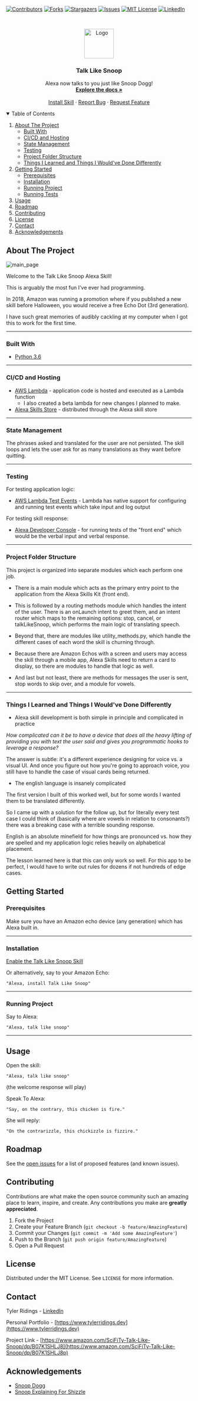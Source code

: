 <!-- PROJECT SHIELDS -->

[![Contributors][contributors-shield]][contributors-url]
[![Forks][forks-shield]][forks-url]
[![Stargazers][stars-shield]][stars-url]
[![Issues][issues-shield]][issues-url]
[![MIT License][license-shield]][license-url]
[![LinkedIn][linkedin-shield]][linkedin-url]

<!-- PROJECT LOGO -->
<br />
<p align="center">
  <a href="https://github.com/SciFiTy10/talkLikeSnoop">
    <img src="skill_image.png" alt="Logo" width="80" height="80">
  </a>

  <h3 align="center">Talk Like Snoop</h3>

  <p align="center">
    Alexa now talks to you just like Snoop Dogg!
    <br />
    <a href="https://github.com/SciFiTy10/talkLikeSnoop"><strong>Explore the docs »</strong></a>
    <br />
    <br />
    <a href="https://www.amazon.com/SciFiTy-Talk-Like-Snoop/dp/B07K1SHLJ8">Install Skill</a>
    ·
    <a href="https://github.com/SciFiTy10/talkLikeSnoop/issues">Report Bug</a>
    ·
    <a href="https://github.com/SciFiTy10/talkLikeSnoop/issues">Request Feature</a>
  </p>
</p>

<!-- TABLE OF CONTENTS -->
<details open="open">
  <summary>Table of Contents</summary>
  <ol>
    <li>
      <a href="#about-the-project">About The Project</a>
      <ul>
        <li><a href="#built-with">Built With</a></li>
        <li><a href="#cicd-and-hosting">CI/CD and Hosting</a></li>
        <li><a href="#state-management">State Management</a></li>
        <li><a href="#testing">Testing</a></li>
        <li><a href="#project-folder-structure">Project Folder Structure</a></li>
        <li><a href="#things-i-learned-and-things-i-wouldve-done-differently">Things I Learned and Things I Would've Done Differently</a></li>
      </ul>
    </li>
    <li>
      <a href="#getting-started">Getting Started</a>
      <ul>
        <li><a href="#prerequisites">Prerequisites</a></li>
        <li><a href="#installation">Installation</a></li>
        <li><a href="#running-project">Running Project</a></li>
        <li><a href="#running-tests">Running Tests</a></li>
      </ul>
    </li>
    <li><a href="#usage">Usage</a></li>
    <li><a href="#roadmap">Roadmap</a></li>
    <li><a href="#contributing">Contributing</a></li>
    <li><a href="#license">License</a></li>
    <li><a href="#contact">Contact</a></li>
    <li><a href="#acknowledgements">Acknowledgements</a></li>
  </ol>
</details>

<!-- ABOUT THE PROJECT -->

## About The Project

<!--add link to main page -->
<img src="skill_image.png" alt="main_page" >

Welcome to the Talk Like Snoop Alexa Skill!

This is arguably the most fun I've ever had programming.

In 2018, Amazon was running a promotion where if you published a new skill before Halloween, you would receive a free Echo Dot (3rd generation).

I have such great memories of audibly cackling at my computer when I got this to work for the first time.

---

### Built With

- [Python 3.6](https://www.python.org/downloads/release/python-370/)

---

### CI/CD and Hosting

- [AWS Lambda](https://aws.amazon.com/lambda/) - application code is hosted and executed as a Lambda function
  - I also created a beta lambda for new changes I planned to make.
- [Alexa Skills Store](https://www.amazon.com/SciFiTy-Talk-Like-Snoop/dp/B07K1SHLJ8) - distributed through the Alexa skill store

---

### State Management

The phrases asked and translated for the user are not persisted. The skill loops and lets the user ask for as many translations as they want before quitting.

---

### Testing

For testing application logic:

- [AWS Lambda Test Events](https://aws.amazon.com/lambda/) - Lambda has native support for configuring and running test events which take input and log output

For testing skill response:

- [Alexa Developer Console](https://developer.amazon.com/alexa/console/ask) - for running tests of the "front end" which would be the verbal input and verbal response.

---

### Project Folder Structure

This project is organized into separate modules which each perform one job.

- There is a main module which acts as the primary entry point to the application from the Alexa Skills Kit (front end).

- This is followed by a routing methods module which handles the intent of the user. There is an onLaunch intent to greet them, and an intent router which maps to the remaining options: stop, cancel, or talkLikeSnoop, which performs the main logic of translating speech.

- Beyond that, there are modules like utility_methods.py, which handle the different cases of each word the skill is churning through.

- Because there are Amazon Echos with a screen and users may access the skill through a mobile app, Alexa Skills need to return a card to display, so there are modules to handle that logic as well.

- And last but not least, there are methods for messages the user is sent, stop words to skip over, and a module for vowels.

---

### Things I Learned and Things I Would've Done Differently

- Alexa skill development is both simple in principle and complicated in practice

<i>How complicated can it be to have a device that does all the heavy lifting of providing you with text the user said and gives you programmatic hooks to leverage a response?</i>

The answer is subtle: it's a different experience designing for voice vs. a visual UI. And once you figure out how you're going to approach voice, you still have to handle the case of visual cards being returned.

- The english language is insanely complicated

The first version I built of this worked well, but for some words I wanted them to be translated differently.

So I came up with a solution for the follow up, but for literally every test case I could think of (basically where are vowels in relation to consonants?) there was a breaking case with a terrible sounding response.

English is an absolute minefield for how things are pronounced vs. how they are spelled and my application logic relies heavily on alphabetical placement.

The lesson learned here is that this can only work so well. For this app to be perfect, I would have to write out rules for dozens if not hundreds of edge cases.

<!-- GETTING STARTED -->

## Getting Started

### Prerequisites

Make sure you have an Amazon echo device (any generation) which has Alexa built in.

---

### Installation

[Enable the Talk Like Snoop Skill](https://www.amazon.com/SciFiTy-Talk-Like-Snoop/dp/B07K1SHLJ8)

Or alternatively, say to your Amazon Echo:

`"Alexa, install Talk Like Snoop"`

---

### Running Project

Say to Alexa:

`"Alexa, talk like snoop"`

---

<!-- USAGE EXAMPLES -->

## Usage

Open the skill:

`"Alexa, talk like snoop"`

(the welcome response will play)

Speak To Alexa:

`"Say, on the contrary, this chicken is fire."`

She will reply:

`"On the contrarizzle, this chickizzle is fizzire."`

<!-- ROADMAP -->

## Roadmap

See the [open issues](https://github.com/SciFiTy10/talkLikeSnoop/issues) for a list of proposed features (and known issues).

<!-- CONTRIBUTING -->

## Contributing

Contributions are what make the open source community such an amazing place to learn, inspire, and create. Any contributions you make are **greatly appreciated**.

1. Fork the Project
2. Create your Feature Branch (`git checkout -b feature/AmazingFeature`)
3. Commit your Changes (`git commit -m 'Add some AmazingFeature'`)
4. Push to the Branch (`git push origin feature/AmazingFeature`)
5. Open a Pull Request

<!-- LICENSE -->

## License

Distributed under the MIT License. See `LICENSE` for more information.

<!-- CONTACT -->

## Contact

Tyler Ridings - [LinkedIn](https://www.linkedin.com/in/tyler-ridings-24804585/)

Personal Portfolio - [https://www.tylerridings.dev](https://www.tylerridings.dev)

Project Link - [https://www.amazon.com/SciFiTy-Talk-Like-Snoop/dp/B07K1SHLJ8](https://www.amazon.com/SciFiTy-Talk-Like-Snoop/dp/B07K1SHLJ8p)

<!-- ACKNOWLEDGEMENTS -->

## Acknowledgements

- [Snoop Dogg](https://en.wikipedia.org/wiki/Snoop_Dogg)
- [Snoop Explaining For Shizzle](https://www.youtube.com/watch?v=PiAvfcfIzac)

<!-- MARKDOWN LINKS & IMAGES -->

[contributors-shield]: https://img.shields.io/github/contributors/SciFiTy10/talkLikeSnoop.svg?style=for-the-badge
[contributors-url]: https://github.com/SciFiTy10/talkLikeSnoop/graphs/contributors
[forks-shield]: https://img.shields.io/github/forks/SciFiTy10/talkLikeSnoop.svg?style=for-the-badge
[forks-url]: https://github.com/SciFiTy10/talkLikeSnoop/network/members
[stars-shield]: https://img.shields.io/github/stars/SciFiTy10/talkLikeSnoop.svg?style=for-the-badge
[stars-url]: https://github.com/SciFiTy10/talkLikeSnoop/stargazers
[issues-shield]: https://img.shields.io/github/issues/SciFiTy10/talkLikeSnoop.svg?style=for-the-badge
[issues-url]: https://github.com/SciFiTy10/talkLikeSnoop/issues
[license-shield]: https://img.shields.io/github/license/SciFiTy10/talkLikeSnoop.svg?style=for-the-badge
[license-url]: https://github.com/SciFiTy10/talkLikeSnoop/LICENSE.txt
[linkedin-shield]: https://img.shields.io/badge/-LinkedIn-black.svg?style=for-the-badge&logo=linkedin&colorB=555
[linkedin-url]: https://www.linkedin.com/in/tyler-ridings-24804585/
